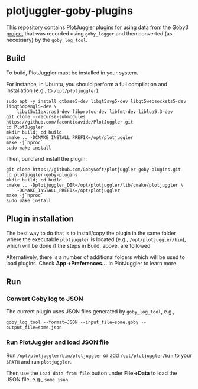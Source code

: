 # plotjuggler-goby-plugins

This repository contains [PlotJuggler](https://github.com/facontidavide/PlotJuggler) plugins for using data from the [Goby3 project](https://goby.software/3.0/) that was recorded using `goby_logger` and then converted (as necessary) by the `goby_log_tool`.

## Build

To build, PlotJuggler must be installed in your system.

For instance, in Ubuntu, you should perform a full compilation and installation (e.g., to `/opt/plotjuggler`):

```
sudo apt -y install qtbase5-dev libqt5svg5-dev libqt5websockets5-dev libqt5opengl5-dev \
	libqt5x11extras5-dev libprotoc-dev libfmt-dev liblua5.3-dev
git clone --recurse-submodules https://github.com/facontidavide/PlotJuggler.git
cd PlotJuggler
mkdir build; cd build
cmake .. -DCMAKE_INSTALL_PREFIX=/opt/plotjuggler
make -j`nproc`
sudo make install
```

Then, build and install the plugin:
```
git clone https://github.com/GobySoft/plotjuggler-goby-plugins.git
cd plotjuggler-goby-plugins
mkdir build; cd build
cmake .. -Dplotjuggler_DIR=/opt/plotjuggler/lib/cmake/plotjuggler \
	-DCMAKE_INSTALL_PREFIX=/opt/plotjuggler
make -j`nproc`
sudo make install
```

## Plugin installation

The best way to do that is to install/copy the plugin in the same folder
where the executable `plotjuggler` is located (e.g., `/opt/plotjuggler/bin`), which will be done if the steps in Build, above, are followed.

Alternatively, there is a number of additional folders which will be
used to load plugins. Check **App->Preferences...** in PlotJuggler to learn more.

## Run


### Convert Goby log to JSON 
The current plugin uses JSON files generated by `goby_log_tool`, e.g.,

```
goby_log_tool --format=JSON --input_file=some.goby --output_file=some.json
```


### Run PlotJuggler and load JSON file

Run `/opt/plotjuggler/bin/plotjuggler` or add `/opt/plotjuggler/bin` to your `$PATH` and run `plotjuggler`.

Then use the `Load data from file` button under **File->Data** to load the JSON file, e.g., `some.json`